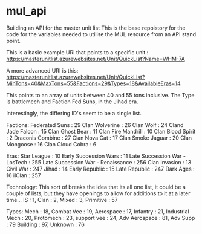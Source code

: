 # mul_api
Building an API for the master unit list
This is the base repoistory for the code for the variables needed to utilise the MUL resource from an API stand point.

This is a basic example URI that points to a specific unit : https://masterunitlist.azurewebsites.net/Unit/QuickList?Name=WHM-7A

A more advanced URI is this: https://masterunitlist.azurewebsites.net/Unit/QuickList?MinTons=40&MaxTons=55&Factions=29&Types=18&AvailableEras=14

This points to an array of units between 40 and 55 tons inclusive. The Type is battlemech and Faction Fed Suns, in the Jihad era.

Interestingly, the differing ID's seem to be a single list.

Factions:
Federated Suns : 29
Clan Wolverine : 26
Clan Wolf : 24
Cland Jade Falcon : 15
Clan Ghost Bear : 11
Clan Fire Mandrill : 10
Clan Blood Spirit : 2
Draconis Combine : 27
Clan Nova Cat : 17
Clan Smoke Jaguar : 20
Clan Mongoose : 16
Clan Cloud Cobra : 6

Eras:
Star League : 10
Early Succession Wars : 11
Late Succession War - LosTech : 255
Late Succession War - Renaissance : 256
Clan Invasion : 13
Civil War : 247
Jihad : 14
Early Republic : 15
Late Republic : 247
Dark Ages : 16
ilClan : 257

Technology: 
This sort of breaks the idea that its all one list, it could be a couple of lists, but they have openings to allow for additions to it at a later time...
IS : 1, 
Clan : 2, 
Mixed : 3, 
Primitive : 57

Types: 
Mech : 18, 
Combat Vee : 19, 
Aerospace : 17, 
Infantry : 21,
Industrial Mech : 20, 
Protomech : 23, 
support vee : 24, 
Adv Aerospace : 81, 
Adv Supp : 79
Building : 97, 
Unknown : 76
